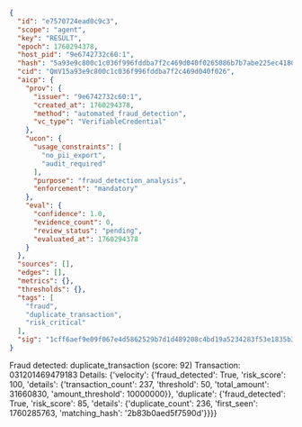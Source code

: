 ```json
{
  "id": "e7570724ead0c9c3",
  "scope": "agent",
  "key": "RESULT",
  "epoch": 1760294378,
  "host_pid": "9e6742732c60:1",
  "hash": "5a93e9c800c1c036f996fddba7f2c469d040f0265086b7b7abe225ec418020a9",
  "cid": "QmV15a93e9c800c1c036f996fddba7f2c469d040f026",
  "aicp": {
    "prov": {
      "issuer": "9e6742732c60:1",
      "created_at": 1760294378,
      "method": "automated_fraud_detection",
      "vc_type": "VerifiableCredential"
    },
    "ucon": {
      "usage_constraints": [
        "no_pii_export",
        "audit_required"
      ],
      "purpose": "fraud_detection_analysis",
      "enforcement": "mandatory"
    },
    "eval": {
      "confidence": 1.0,
      "evidence_count": 0,
      "review_status": "pending",
      "evaluated_at": 1760294378
    }
  },
  "sources": [],
  "edges": [],
  "metrics": {},
  "thresholds": {},
  "tags": [
    "fraud",
    "duplicate_transaction",
    "risk_critical"
  ],
  "sig": "1cff6aef9e09f067e4d5862529b7d1d489208c4bd19a5234283f53e1835b393e"
}
```

Fraud detected: duplicate_transaction (score: 92)
Transaction: 031201469479183
Details: {'velocity': {'fraud_detected': True, 'risk_score': 100, 'details': {'transaction_count': 237, 'threshold': 50, 'total_amount': 31660830, 'amount_threshold': 10000000}}, 'duplicate': {'fraud_detected': True, 'risk_score': 85, 'details': {'duplicate_count': 236, 'first_seen': 1760285763, 'matching_hash': '2b83b0aed5f7590d'}}}}
